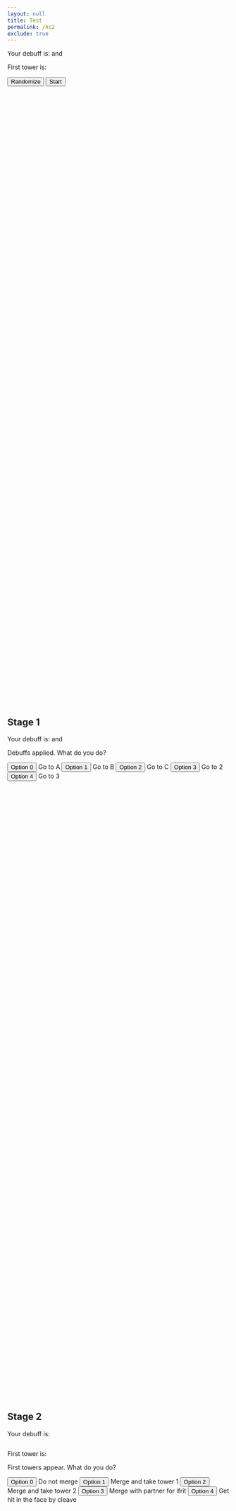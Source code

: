 ```yaml
---
layout: null
title: Test
permalink: /hc2
exclude: true
---
```


<p id="top">Your debuff is: <span class="debuff"></span> and <span class="stackdebuff"></span></p>
<p>First tower is: <span class="tower1"></span></p>

<button onclick="randomize()" type="button">
	Randomize</button>

<button onclick="location.href='#ref1'" type="button">
	Start</button>	

<div style="line-height:10000%;"><br></div>




<h2 id="ref1">Stage 1</h2>

<p id="top">Your debuff is: <span class="debuff"></span> and <span class="stackdebuff"></span></p>

Debuffs applied. What do you do?

<button id="button1_0" class="choice" onclick="location.href='#ref0'" type="button">
	Option 0</button>
Go to A

<button id="button1_1" class="choice" onclick="location.href='#ref0'" type="button">
	Option 1</button>
Go to B

<button id="button1_2" class="choice" onclick="location.href='#ref0'" type="button">
	Option 2</button>
Go to C
	
<button id="button1_3" class="choice" onclick="location.href='#ref0'" type="button">
	Option 3</button>
Go to 2
	
<button id="button1_4" class="choice" onclick="location.href='#ref0'" type="button">
	Option 4</button>
Go to 3
	
<div style="line-height:10000%;"><br></div>





<h2 id="ref2">Stage 2</h2>

<p>Your debuff is: <span class="stage2debuff"></span></p>
<img id="stage2debuffimg" src="">
<p>First tower is: <span class="tower1"></span></p>

First towers appear. What do you do?

<button id="button2_0" class="choice" onclick="location.href='#ref0'" type="button">
	Option 0</button>
Do not merge

<button id="button2_1" class="choice" onclick="location.href='#ref0'" type="button">
	Option 1</button>
Merge and take tower 1

<button id="button2_2" class="choice" onclick="location.href='#ref0'" type="button">
	Option 2</button>
Merge and take tower 2

<button id="button2_3" class="choice" onclick="location.href='#ref0'" type="button">
	Option 3</button>
Merge with partner for ifrit
	
<button id="button2_4" class="choice" onclick="location.href='#ref0'" type="button">
	Option 4</button>
Get hit in the face by cleave

<div style="line-height:10000%;"><br></div>



<h2 id="ref3">Stage 3</h2>

<p>Your debuff is: <span class="stage3debuff"></span></p>
<img id="stage3debuffimg" src="">
<p>First tower was: <span class="tower1"></span></p>

First towers resolved. What do you do?

<button id="button3_0" class="choice" onclick="location.href='#ref0'" type="button">
	Option 0</button>
Go to A

<button id="button3_1" class="choice" onclick="location.href='#ref0'" type="button">
	Option 1</button>
Go to B

<button id="button3_2" class="choice" onclick="location.href='#ref0'" type="button">
	Option 2</button>
Go to C
	
<button id="button3_3" class="choice" onclick="location.href='#ref0'" type="button">
	Option 3</button>
Go to the safe area. Avoid merging

<div style="line-height:10000%;"><br></div>



<h2 id="ref4">Stage 4</h2>

<p>Your debuff is: <span class="stage4debuff"></span></p>
<img id="stage4debuffimg" src="">
<p>Second towers are: <span class="tower2"></span> and <span class="tower3"></span></p>

Second towers and adds appear. What do you do?

<button id="button4_0" class="choice" onclick="location.href='#ref0'" type="button">
	Option 0</button>
Do not merge

<button id="button4_1" class="choice" onclick="location.href='#ref0'" type="button">
	Option 1</button>
Merge with Alpha and enter tower

<button id="button4_2" class="choice" onclick="location.href='#ref0'" type="button">
	Option 2</button>
Merge with Beta and enter tower
	
<button id="button4_3" class="choice" onclick="location.href='#ref0'" type="button">
	Option 3</button>
Merge with Gamma and enter tower
	
<button id="button4_4" class="choice" onclick="location.href='#ref0'" type="button">
	Option 4</button>
Bait north add

<button id="button4_5" class="choice" onclick="location.href='#ref0'" type="button">
	Option 5</button>
Bait west add
	
<button id="button4_6" class="choice" onclick="location.href='#ref0'" type="button">
	Option 6</button>
Bait east add
	
<button id="button4_7" class="choice" onclick="location.href='#ref0'" type="button">
	Option 7</button>
Bait south add
<div style="line-height:10000%;"><br></div>



<h2 id="ref5">Stage 5</h2>

<p>Your debuff is: <span class="stage5debuff"></span></p>
<img id="stage5debuffimg" src="">

Second towers and adds resolved. What do you do?

<button id="button5_0" class="choice" onclick="location.href='#ref0'" type="button">
	Option 0</button>
Do not merge

<button id="button5_1" class="choice" onclick="location.href='#ref0'" type="button">
	Option 1</button>
Merge with wind

<button id="button5_2" class="choice" onclick="location.href='#ref0'" type="button">
	Option 2</button>
Merge with water

<button id="button5_3" class="choice" onclick="location.href='#ref0'" type="button">
	Option 3</button>
Merge with lightning

<button id="button5_4" class="choice" onclick="location.href='#ref0'" type="button">
	Option 4</button>
Merge with ifrit

<div style="line-height:10000%;"><br></div>



<h2 id="ref6">SUCCESS</h2>
<button onclick="location.href='#top'" type="button">
	Retry</button>	
<div style="line-height:10000%;"><br></div>



<h2 id="ref0">YOU DIED</h2>
<button onclick="location.href='#top'" type="button">
	Retry</button>	
<div style="line-height:10000%;"><br></div>



<script>
const debuffs = ["Alpha8", "Beta8", "Gamma8", "Alpha28", "Beta28", "Gamma28", "None", "None"];
const stackdebuffs = ["None", "Stack1", "Stack2"];
const towers = ["Wind", "Water", "Lightning"]

debuff = "Alpha8"
stackdebuff = "None"
stage2debuff = "Alpha"
stage3debuff = "Alpha"
stage4debuff = "Alpha"
stage5debuff = "Alpha"
tower1 = "Lightning"
tower2 = "Water"
tower3 = "Wind"

function randomize()
{
	debuff = debuffs[Math.floor(Math.random() * 8)];
	
	stackdebuff = "None";
	if (debuff == "Alpha28" || debuff == "Beta28" || debuff == "Gamma28")
	{
		stackdebuff = stackdebuffs[Math.floor(Math.random() * 3)];
	}
	
	stage2debuff = debuff;
	stage3debuff = debuff;
	stage4debuff = debuff;
	stage5debuff = debuff;

	if (Math.floor(Math.random() * 2) == 0)
	{
		tower1 = "Water";
		tower2 = "Wind";
		tower3 = "Lightning";
	}
	else
	{
		tower1 = "Lightning";
		tower2 = "Wind";
		tower3 = "Water";
	}

	resetChoices();
}

function resetChoices()
{
	var elements = document.getElementsByClassName("choice");
	for (const element of elements) {
		element.outerHTML = element.outerHTML.replace(/ref[0-9]+/, 'ref0');
	}
	
	var elements = document.getElementsByClassName("debuff");
	for (const element of elements) {
		element.innerHTML = debuff;
	}
	
	var elements = document.getElementsByClassName("stackdebuff");
	for (const element of elements) {
		element.innerHTML = stackdebuff;
	}
	
	var elements = document.getElementsByClassName("tower1");
	for (const element of elements) {
		element.innerHTML = tower1;
	}
	
	var elements = document.getElementsByClassName("tower2");
	for (const element of elements) {
		element.innerHTML = tower2;
	}
	
	var elements = document.getElementsByClassName("tower3");
	for (const element of elements) {
		element.innerHTML = tower3;
	}
	
	addCorrectChoices();
	setImages();

	var elements = document.getElementsByClassName("stage2debuff");
	for (const element of elements) {
		element.innerHTML = stage2debuff;
	}

	var elements = document.getElementsByClassName("stage3debuff");
	for (const element of elements) {
		element.innerHTML = stage3debuff;
	}
	
	var elements = document.getElementsByClassName("stage4debuff");
	for (const element of elements) {
		element.innerHTML = stage4debuff;
	}

	var elements = document.getElementsByClassName("stage5debuff");
	for (const element of elements) {
		element.innerHTML = stage5debuff;
	}
}

function setLink(buttonid, link)
{
	element = document.getElementById(buttonid);
	element.outerHTML = element.outerHTML.replace(/ref[0-9]+/, link);
}

function addCorrectChoices()
{
	switch(stackdebuff)
	{
	case "Stack1":
		setLink("button1_4", "ref2");
		break;
	case "Stack2":
		setLink("button1_3", "ref2");
		break;
	case "None":
		if (debuff == "Alpha28" || debuff == "Beta28" || debuff == "Gamma28")
		{
			setLink("button1_3", "ref2");
		}
		break;
	}

	switch(debuff)
	{
	case "Alpha8":
		setLink("button1_0", "ref2");
		stage2debuff = "Alpha"

		if(tower1 == "Wind" || tower1 == "Water")
		{
			stage3debuff = tower1;
			stage4debuff = stage3debuff;
			stage5debuff = stage4debuff;
			setLink("button2_1", "ref3");
			setLink("button3_3", "ref4");
			setLink("button4_4", "ref5");
		}
		else
		{
			stage3debuff = "Alpha";
			stage4debuff = stage3debuff;
			setLink("button2_0", "ref3");
			setLink("button3_0", "ref4");
			
			setLink("button4_2", "ref5");
			stage5debuff = "Wind";
		}
		break;
	case "Beta8":
		setLink("button1_1", "ref2");
		stage2debuff = "Beta"

		if (tower1 == "Lightning")
		{
			stage3debuff = tower1;
			stage4debuff = stage3debuff;
			stage5debuff = stage4debuff;
			setLink("button2_1", "ref3");
			setLink("button3_3", "ref4");
			setLink("button4_4", "ref5");
		}
		else if(tower1 == "Wind")
		{
			stage3debuff = tower1;
			stage4debuff = stage3debuff;
			stage5debuff = stage4debuff;
			setLink("button2_2", "ref3");
			setLink("button3_3", "ref4");
			setLink("button4_7", "ref5");
		}
		else
		{
			stage3debuff = "Beta";
			stage4debuff = stage3debuff;
			setLink("button2_0", "ref3");
			setLink("button3_1", "ref4");

			setLink("button4_1", "ref5");
			stage5debuff = "Wind";
		}
		break;
	case "Gamma8":
		setLink("button1_2", "ref2");
		stage2debuff = "Gamma"
		
		if(tower1 == "Water" || tower1 == "Lightning")
		{
			stage3debuff = tower1;
			stage4debuff = stage3debuff;
			stage5debuff = stage4debuff;
			setLink("button2_2", "ref3");
			setLink("button3_3", "ref4");
			setLink("button4_7", "ref5");
		}
		else
		{
			stage3debuff = "Gamma";
			stage4debuff = stage3debuff;
			setLink("button2_0", "ref3");
			setLink("button3_2", "ref4");

			setLink("button4_1", "ref5");
			stage5debuff = "Water";
		}
		break;
	
	case "Alpha28":
		setLink("button2_0", "ref3");
		setLink("button3_0", "ref4");

		stage4debuff = stage3debuff;

		if(tower1 == "Lightning")
		{
			setLink("button4_3", "ref5");
			stage5debuff = "Water";
		}
		else
		{
			setLink("button4_2", "ref5");
			stage5debuff = "Wind";
		}

		break;
		
	case "Beta28":
		setLink("button2_0", "ref3");
		setLink("button3_1", "ref4");

		stage4debuff = stage3debuff;

		if(tower1 == "Lightning")
		{
			setLink("button4_1", "ref5");
			stage5debuff = "Wind";
		}
		else
		{
			setLink("button4_3", "ref5");
			stage5debuff = "Lightning";
		}

		break;
		
	case "Gamma28":
		setLink("button2_0", "ref3");
		setLink("button3_2", "ref4");

		stage4debuff = stage3debuff;

		if(tower1 == "Lightning")
		{
			setLink("button4_1", "ref5");
			stage5debuff = "Water";
		}
		else
		{
			setLink("button4_2", "ref5");
			stage5debuff = "Lightning";
		}

		break;
		
	case "None":
		setLink("button1_0", "ref2");
		setLink("button2_3", "ref3");
		setLink("button3_3", "ref4");
		setLink("button4_5", "ref5");
		setLink("button4_6", "ref5");
		
		stage2debuff = "Alpha"
		stage3debuff = "Ifrit";
		stage4debuff = "Ifrit";
		stage5debuff = "Ifrit";
		break;
	}
	
	if(stage5debuff == "Ifrit")
	{
		setLink("button5_1", "ref6");
	}
	else if(stage5debuff == "Wind")
	{
		setLink("button5_4", "ref6");
	}
	else
	{
		setLink("button5_0", "ref6");
	}
}

alphaimg = "https://img.game8.jp/7227090/3cf16a9de5ac1e02a65341cea2a66cff.png/show"
betaimg = "https://img.game8.jp/7227091/b5535057bfdad7f3d41abd9d7621cb46.png/show"
gammaimg = "https://img.game8.jp/7227092/41d883e4dc9ad6fb0d5db46a7fce2cb7.png/show"
windimg = "https://img.game8.jp/7227094/e48a0793fb45eca6cf9e4c737d558986.png/show"
waterimg = "https://img.game8.jp/7228918/d24eebe86572b804eb40165e866255ec.png/show"
lightningimg = "https://img.game8.jp/7227096/4a417a62006dd25df0170d6f5b21bfd4.png/show"
ifritimg = "https://img.game8.jp/7227095/9b5a04388a6940eb7f6179b729396bbc.png/show"

function getImage(debuff)
{
	imglink = ""
	
	if(debuff == "Alpha")
	{
		imglink = alphaimg;
	}
	else if(debuff == "Beta")
	{
		imglink = betaimg;
	}
	else if(debuff == "Gamma")
	{
		imglink = gammaimg;
	}
	else if(debuff == "Water")
	{
		imglink = waterimg;
	}
	else if(debuff == "Wind")
	{
		imglink = windimg;
	}
	else if(debuff == "Lightning")
	{
		imglink = lightningimg;
	}
	else if(debuff == "Ifrit")
	{
		imglink = ifritimg;
	}
	
	return imglink;
}

function setImages()
{
	element = document.getElementById("stage2debuffimg");
	element.src = getImage(stage2debuff);
	
	element = document.getElementById("stage3debuffimg");
	element.src = getImage(stage3debuff);
	
	element = document.getElementById("stage4debuffimg");
	element.src = getImage(stage4debuff);	
	
	element = document.getElementById("stage5debuffimg");
	element.src = getImage(stage5debuff);
}

randomize();
</script>